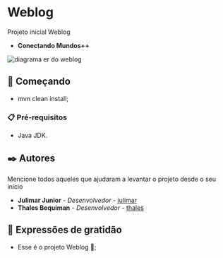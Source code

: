 # Weblog

Projeto inicial Weblog

- **Conectando Mundos++**
<img alt="diagrama er do weblog" src="https://hred.com.br/wp-content/uploads/2024/06/logWebDelivery.png" align="center"/>

## 🚀 Começando

* mvn clean install;

### 📋 Pré-requisitos

* Java JDK.

## ✒️ Autores

Mencione todos aqueles que ajudaram a levantar o projeto desde o seu início

* **Julimar Junior** - *Desenvolvedor* - [julimar](https://github.com/jadmjr)
* **Thales Bequiman** - *Desenvolvedor* - [thales](https://github.com/oizus)


## 🎁 Expressões de gratidão

* Esse é o projeto Weblog 📢;
